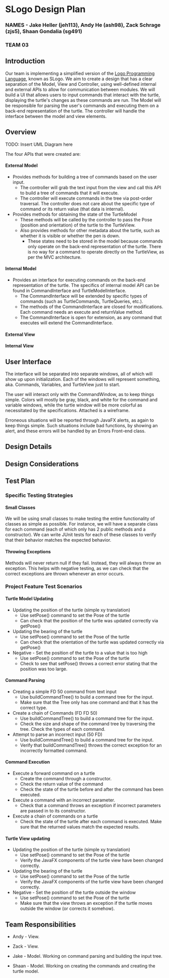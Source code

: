 # SLogo Design Plan

### NAMES - Jake Heller (jeh113), Andy He (ash98), Zack Schrage (zjs5), Shaan Gondalia (sg491)

### TEAM 03

## Introduction

Our team is implementing a simplified version of
the [Logo Programming Language](https://en.wikipedia.org/wiki/Logo_(programming_language)), known as
SLogo. We aim to create a design that has a clear separation of the Model, View and Controller,
using well-defined internal and external APIs to allow for communication between modules. We will
build a UI that allows users to input commands that interact with the turtle, displaying the
turtle's changes as these commands are run. The Model will be responsible for parsing the user's
commands and executing them on a back-end representation of the turtle. The controller will handle
the interface between the model and view elements.

## Overview

TODO: Insert UML Diagram here

The four APIs that were created are:

#### External Model

* Provides methods for building a tree of commands based on the user input.
    * The controller will grab the text input from the view and call this API to build a tree of
      commands that it will execute.
    * The controller will execute commands in the tree via post-order traversal. The controller does
      not care about the specific type of command or its return value (that data is internal).
* Provides methods for obtaining the state of the TurtleModel
    * These methods will be called by the controller to pass the Pose (position and orientation) of
      the turtle to the TurtleView.
    * Also provides methods for other metadata about the turtle, such as whether it is visible or
      whether the pen is down.
        * These states need to be stored in the model because commands only operate on the back-end
          representation of the turtle. There is no way for a command to operate directly on the
          TurtleView, as per the MVC architecture.

#### Internal Model

* Provides an interface for executing commands on the back-end representation of the turtle. The
  specifics of internal model API can be found in CommandInterface and TurtleModelInterface.
    * The CommandInterface will be extended by specific types of commands (such as TurtleCommands,
      TurtleQueries, etc.).
    * The methods of the CommandInterface are closed for modifications. Each command needs an
      execute and returnValue method.
    * The CommandInterface is open for extension, as any command that executes will extend the
      CommandInterface.

#### External View

#### Internal View

## User Interface

The interface will be separated into separate windows, all of which will show up upon
initialization. Each of the windows will represent something, aka. Commands, Variables, and
TurtleView just to start.

The user will interact only with the CommandWindow, as to keep things simple. Colors will mostly be
gray, black, and white for the command and variable windows, while the turtle window will be more
colorful as necessitated by the specifications. Attached is a wireframe.

Erroneous situations will be reported through JavaFX alerts, as again to keep things simple. Such
situations include bad functions, by showing an alert, and these errors will be handled by an Errors
Front-end class.

## Design Details

## Design Considerations

## Test Plan

### Specific Testing Strategies

#### Small Classes

We will be using small classes to make testing the entire functionality of classes as simple as
possible. For instance, we will have a separate class for each command (each of which only has 2
public methods and a constructor). We can write JUnit tests for each of these classes to verify that
their behavior matches the expected behavior.

#### Throwing Exceptions

Methods will never return null if they fail. Instead, they will always throw an exception. This
helps with negative testing, as we can check that the correct exceptions are thrown whenever an
error occurs.

### Project Feature Test Scenarios

#### Turtle Model Updating

* Updating the position of the turtle (simple xy translation)
    * Use setPose() command to set the Pose of the turtle
    * Can check that the position of the turtle was updated correctly via getPose()
* Updating the bearing of the turtle
    * Use setPose() command to set the Pose of the turtle
    * Can check that the orientation of the turtle was updated correctly via getPose()
* Negative - Set the position of the turtle to a value that is too high
    * Use setPose() command to set the Pose of the turtle
    * Check to see that setPose() throws a correct error stating that the position was too large.

#### Command Parsing

* Creating a simple FD 50 command from text input
    * Use buildCommandTree() to build a command tree for the input.
    * Make sure that the Tree only has one command and that it has the correct type.
* Create a chain of Commands (FD FD 50)
    * Use buildCommandTree() to build a command tree for the input.
    * Check the size and shape of the command tree by traversing the tree. Check the types of each
      command.
* Attempt to parse an incorrect input (50 FD)
    * Use buildCommandTree() to build a command tree for the input.
    * Verify that buildCommandTree() throws the correct exception for an incorrectly formatted
      command.

#### Command Execution

* Execute a forward command on a turtle
    * Create the command through a constructor.
    * Check the return value of the command
    * Check the state of the turtle before and after the command has been executed.
* Execute a command with an incorrect parameter.
    * Check that a command throws an exception if incorrect parameters are passed in to its
      constructor.
* Execute a chain of commands on a turtle
    * Check the state of the turtle after each command is executed. Make sure that the returned
      values match the expected results.

#### Turtle View updating

* Updating the position of the turtle (simple xy translation)
    * Use setPose() command to set the Pose of the turtle
    * Verify the JavaFX components of the turtle view have been changed correctly.
* Updating the bearing of the turtle
    * Use setPose() command to set the Pose of the turtle
    * Verify the JavaFX components of the turtle view have been changed correctly.
* Negative - Set the position of the turtle outside the window
    * Use setPose() command to set the Pose of the turtle
    * Make sure that the view throws an exception if the turtle moves outside the window (or
      corrects it somehow).

## Team Responsibilities

* Andy - View.

* Zack - View.

* Jake - Model. Working on command parsing and building the input tree.

* Shaan - Model. Working on creating the commands and creating the turtle model.
